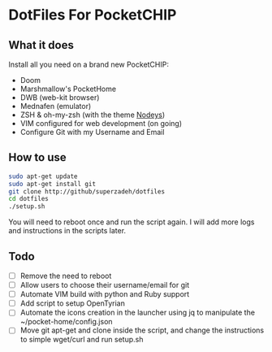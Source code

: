 # DotFiles For PocketCHIP

## What it does

Install all you need on a brand new PocketCHIP:

- Doom
- Marshmallow's PocketHome
- DWB (web-kit browser)
- Mednafen (emulator)
- ZSH & oh-my-zsh (with the theme [Nodeys](https://github.com/marszall87/nodeys-zsh-theme))
- VIM configured for web development (on going)
- Configure Git with my Username and Email 

## How to use 

```sh
sudo apt-get update
sudo apt-get install git
git clone http://github/superzadeh/dotfiles
cd dotfiles
./setup.sh
```

You will need to reboot once and run the script again. 
I will add more logs and instructions in the scripts later.

## Todo

- [ ] Remove the need to reboot
- [ ] Allow users to choose their username/email for git
- [ ] Automate VIM build with python and Ruby support
- [ ] Add script to setup OpenTyrian
- [ ] Automate the icons creation in the launcher using jq to manipulate the ~/pocket-home/config.json
- [ ] Move git apt-get and clone inside the script, and change the instructions to simple wget/curl and run setup.sh
